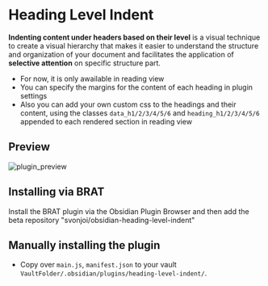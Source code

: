 # Heading Level Indent

**Indenting content under headers based on their level** is a visual technique to create a visual hierarchy that makes it easier to understand the structure and organization of your document and facilitates the application of **selective attention** on specific structure part. 

- For now, it is only awailable in reading view
- You can specify the margins for the content of each heading in plugin settings
- Also you can add your own custom css to the headings and their content, using the classes `data_h1/2/3/4/5/6` and `heading_h1/2/3/4/5/6` appended to each rendered section in reading view

## Preview

![plugin_preview](https://user-images.githubusercontent.com/58810368/220870821-1d7adf75-d6c8-4f6e-9634-5f10b34cfe95.png)

## Installing via BRAT

Install the BRAT plugin via the Obsidian Plugin Browser and then add the beta repository "svonjoi/obsidian-heading-level-indent"

## Manually installing the plugin

- Copy over `main.js`, `manifest.json` to your vault `VaultFolder/.obsidian/plugins/heading-level-indent/`.
